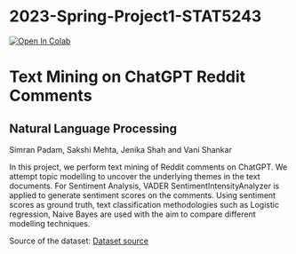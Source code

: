 # 2023-Spring-Project1-STAT5243

[![Open In Colab](https://colab.research.google.com/assets/colab-badge.svg)](https://colab.research.google.com/drive/1980xUUHz9RSMT4Fs3MOjacyAAn_Bqupr?usp=sharing)

# Text Mining on ChatGPT Reddit Comments

## Natural Language Processing

Simran Padam, Sakshi Mehta, Jenika Shah and Vani Shankar

In this project, we perform text mining of Reddit comments on ChatGPT. We attempt topic modelling to uncover the underlying themes in the text documents. For Sentiment Analysis, VADER SentimentIntensityAnalyzer is applied to generate sentiment scores on the comments. Using sentiment scores as ground truth, text classification methodologies such as Logistic regression, Naive Bayes are used with the aim to compare different modelling techniques.

Source of the dataset: [Dataset source](https://www.kaggle.com/code/mdbodruzzamansifat/clustering-topic-modeling-and-sentiment-analysis/input)
